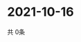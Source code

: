 # 2021-10-16
  共 0条

  <!-- BEGIN -->
  <!-- 最后更新时间Sat Oct 16 2021 21:02:33 GMT+0000 (Coordinated Universal Time) -->
  
  <!-- END -->
  
  